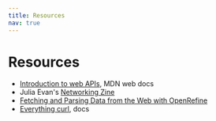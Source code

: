 ```yaml
---
title: Resources
nav: true
---
```


# Resources

- [Introduction to web APIs](https://developer.mozilla.org/en-US/docs/Learn/JavaScript/Client-side_web_APIs/Introduction), MDN web docs
- Julia Evan's [Networking Zine](https://wizardzines.com/zines/networking/)
- [Fetching and Parsing Data from the Web with OpenRefine](https://programminghistorian.org/en/lessons/fetch-and-parse-data-with-openrefine)
- [Everything curl](https://curl.haxx.se/docs/), docs
